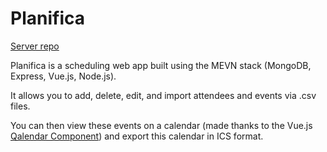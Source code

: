 # Planifica

[Server repo](https://github.com/valdoin/Planifica-Back)

Planifica is a scheduling web app built using the MEVN stack (MongoDB, Express, Vue.js, Node.js).

It allows you to add, delete, edit, and import attendees and events via .csv files.

You can then view these events on a calendar (made thanks to the Vue.js [Qalendar Component](https://tomosterlund.github.io/qalendar/)) and export this calendar in ICS format.
